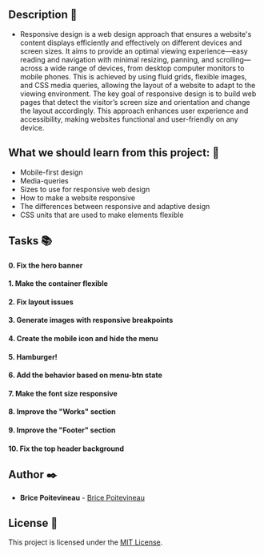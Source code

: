 ## **Description** :speech_balloon:

* Responsive design is a web design approach that ensures a website's content displays efficiently and effectively on different devices and screen sizes. It aims to provide an optimal viewing experience—easy reading and navigation with minimal resizing, panning, and scrolling—across a wide range of devices, from desktop computer monitors to mobile phones. This is achieved by using fluid grids, flexible images, and CSS media queries, allowing the layout of a website to adapt to the viewing environment. The key goal of responsive design is to build web pages that detect the visitor’s screen size and orientation and change the layout accordingly. This approach enhances user experience and accessibility, making websites functional and user-friendly on any device.

## **What we should learn from this project:** :bookmark_tabs:

* Mobile-first design
* Media-queries
* Sizes to use for responsive web design
* How to make a website responsive
* The differences between responsive and adaptive design
* CSS units that are used to make elements flexible

## **Tasks** :books:

#### **0. Fix the hero banner**

#### **1. Make the container flexible**

#### **2. Fix layout issues**

#### **3. Generate images with responsive breakpoints**

#### **4. Create the mobile icon and hide the menu**

#### **5. Hamburger!**

#### **6. Add the behavior based on menu-btn state**

#### **7. Make the font size responsive**

#### **8. Improve the "Works" section**

#### **9. Improve the "Footer" section**

#### **10. Fix the top header background**


## **Author** :black_nib:

* **Brice Poitevineau** - [Brice Poitevineau](https://github.com/bricorne)


## License :page_with_curl:
This project is licensed under the [MIT License](https://opensource.org/license/mit/).